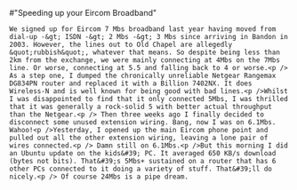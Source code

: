 #"Speeding up your Eircom Broadband"


    We signed up for Eircom 7 Mbs broadband last year having moved from dial-up -&gt; ISDN -&gt; 2 Mbs -&gt; 3 Mbs since arriving in Bandon in 2003. However, the lines out to Old Chapel are allegedly &quot;rubbish&quot;, whatever that means. So despite being less than 2km from the exchange, we were mainly connecting at 4Mbs on the 7Mbs line. Or worse, connecting at 5.5 and falling back to 4 or worse.<p /> As a step one, I dumped the chronically unreliable Netgear Rangemax DG834PN router and replaced it with a Billion 7402NX. It does Wireless-N and is well known for being good with bad lines.<p />Whilst I was disappointed to find that it only connected 5Mbs, I was thrilled that it was generally a rock-solid 5 with better actual throughput than the Netgear.<p /> Then three weeks ago I finally decided to disconnect some unused extension wiring. Bang, now I was on 6.1Mbs. Wahoo!<p />Yesterday, I opened up the main Eircom phone point and pulled out all the other extension wiring, leaving a lone pair of wires connected.<p /> Damn still on 6.1Mbs.<p />But this morning I did an Ubuntu update on the kids&#39; PC. It averaged 650 KB/s download (bytes not bits). That&#39;s 5Mbs+ sustained on a router that has 6 other PCs connected to it doing a variety of stuff. That&#39;ll do nicely.<p /> Of course 24Mbs is a pipe dream.
  